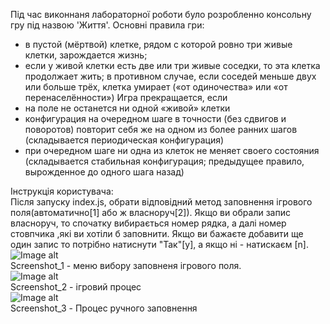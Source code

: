 Під час виконнаня лабораторної роботи було розробленно консольну гру під назвою 'Життя'.
Основні правила гри: 
- в пустой (мёртвой) клетке, рядом с которой ровно три живые клетки, зарождается жизнь;
- если у живой клетки есть две или три живые соседки, то эта клетка продолжает жить; в противном случае, если соседей меньше двух или больше трёх, клетка умирает («от одиночества» или «от перенаселённости»)
Игра прекращается, если
 - на поле не останется ни одной «живой» клетки
 - конфигурация на очередном шаге в точности (без сдвигов и поворотов) повторит себя же на одном из более ранних шагов (складывается периодическая конфигурация)
 - при очередном шаге ни одна из клеток не меняет своего состояния (складывается стабильная конфигурация; предыдущее правило, вырожденное до одного шага назад)
 
 Інструкція користувача:<br>
 Після запуску index.js, обрати відповідний метод заповнення ігрового поля(автоматично[1] або ж власноруч[2]). Якщо ви обрали запис власноруч, то спочатку вибирається номер рядка, а далі номер стовпчика ,які ви хотіли б заповнити. Якщо ви бажаєте добавити ще один запис то потрібно натиснути "Так"[y], а якщо ні - натискаєм [n].<br>
 ![Image alt](https://github.com/Valientin/Kurzhiy_KPP_lab_1/raw/master/img/Life1.PNG)<br>
 Screenshot_1 - меню вибору заповненя ігрового поля.<br>
 ![Image alt](https://github.com/Valientin/Kurzhiy_KPP_lab_1/raw/master/img/Life2.PNG)<br>
 Screenshot_2 - ігровий процес<br>
 ![Image alt](https://github.com/Valientin/Kurzhiy_KPP_lab_1/raw/master/img/Life3.PNG)<br>
 Screenshot_3 - Процес ручного заповнення<br>
 
